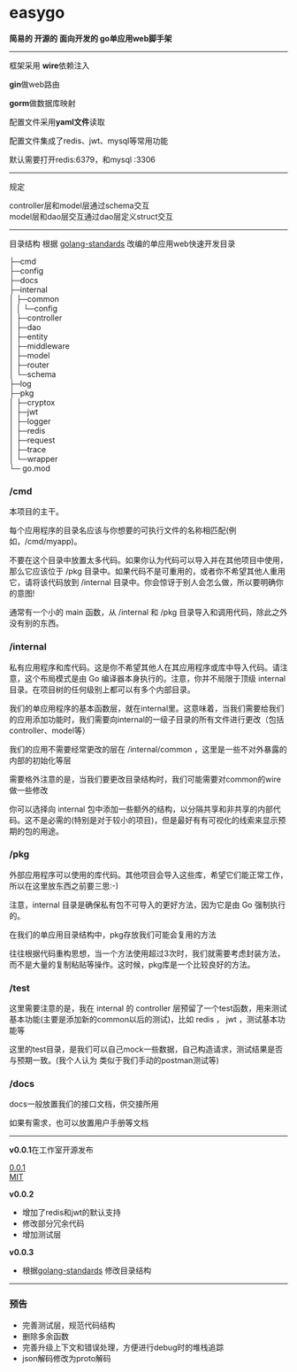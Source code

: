 # easygo

**简易的 开源的 面向开发的 go单应用web脚手架**



---



框架采用 **wire**依赖注入

**gin**做web路由

**gorm**做数据库映射

配置文件采用**yaml文件**读取

配置文件集成了redis、jwt、mysql等常用功能

默认需要打开redis:6379，和mysql :3306






---

规定 <br>

controller层和model层通过schema交互 <br>
model层和dao层交互通过dao层定义struct交互

---

目录结构
根据 [golang-standards](https://github.com/golang-standards/project-layout) 改编的单应用web快速开发目录


├─cmd <br>
├─config <br>
├─docs <br>
├─internal <br>
│  ├─common <br>
│  │  └─config <br>
│  ├─controller <br>
│  ├─dao <br>
│  ├─entity <br>
│  ├─middleware <br>
│  ├─model <br>
│  ├─router <br>
│  └─schema <br>
├─log <br>
├─pkg <br>
│  ├─cryptox <br>
│  ├─jwt <br>
│  ├─logger <br>
│  ├─redis <br>
│  ├─request <br>
│  ├─trace <br>
│  └─wrapper <br>
└─ go.mod

### /cmd
本项目的主干。

每个应用程序的目录名应该与你想要的可执行文件的名称相匹配(例如，/cmd/myapp)。

不要在这个目录中放置太多代码。如果你认为代码可以导入并在其他项目中使用，那么它应该位于 /pkg 目录中。如果代码不是可重用的，或者你不希望其他人重用它，请将该代码放到 /internal 目录中。你会惊讶于别人会怎么做，所以要明确你的意图!

通常有一个小的 main 函数，从 /internal 和 /pkg 目录导入和调用代码，除此之外没有别的东西。


### /internal
私有应用程序和库代码。这是你不希望其他人在其应用程序或库中导入代码。请注意，这个布局模式是由 Go 编译器本身执行的。注意，你并不局限于顶级 internal 目录。在项目树的任何级别上都可以有多个内部目录。

我们的单应用程序的基本函数层，就在internal里。这意味着，当我们需要给我们的应用添加功能时，我们需要向internal的一级子目录的所有文件进行更改（包括controller、model等）  

我们的应用不需要经常更改的层在 /internal/common ，这里是一些不对外暴露的内部的初始化等层

需要格外注意的是，当我们要更改目录结构时，我们可能需要对common的wire做一些修改

你可以选择向 internal 包中添加一些额外的结构，以分隔共享和非共享的内部代码。这不是必需的(特别是对于较小的项目)，但是最好有有可视化的线索来显示预期的包的用途。

### /pkg
外部应用程序可以使用的库代码。其他项目会导入这些库，希望它们能正常工作，所以在这里放东西之前要三思:-)

注意，internal 目录是确保私有包不可导入的更好方法，因为它是由 Go 强制执行的。

在我们的单应用目录结构中，pkg存放我们可能会复用的方法

往往根据代码重构思想，当一个方法使用超过3次时，我们就需要考虑封装方法，而不是大量的复制粘贴等操作。这时候，pkg库是一个比较良好的方法。

### /test

这里需要注意的是，我在 internal 的 controller 层预留了一个test函数，用来测试基本功能(主要是添加新的common以后的测试)，比如 redis ， jwt ，测试基本功能等

这里的test目录，是我们可以自己mock一些数据，自己构造请求，测试结果是否与预期一致。(我个人认为 类似于我们手动的postman测试等)


### /docs

docs一般放置我们的接口文档，供交接所用  

如果有需求，也可以放置用户手册等文档

---

**v0.0.1**在工作室开源发布<br>

[0.0.1](http://gitlab.qnxg.net/qgo) <br>
[MIT](http://gitlab.qnxg.net/qgo/qgo/-/blob/master/LICENSE)

**v0.0.2**<br>

- 增加了redis和jwt的默认支持
- 修改部分冗余代码
- 增加测试层


**v0.0.3**<br>
- 根据[golang-standards](https://github.com/golang-standards/project-layout) 修改目录结构


---

### 预告

- 完善测试层，规范代码结构
- 删除多余函数
- 完善升级上下文和错误处理，方便进行debug时的堆栈追踪
- json解码修改为proto解码